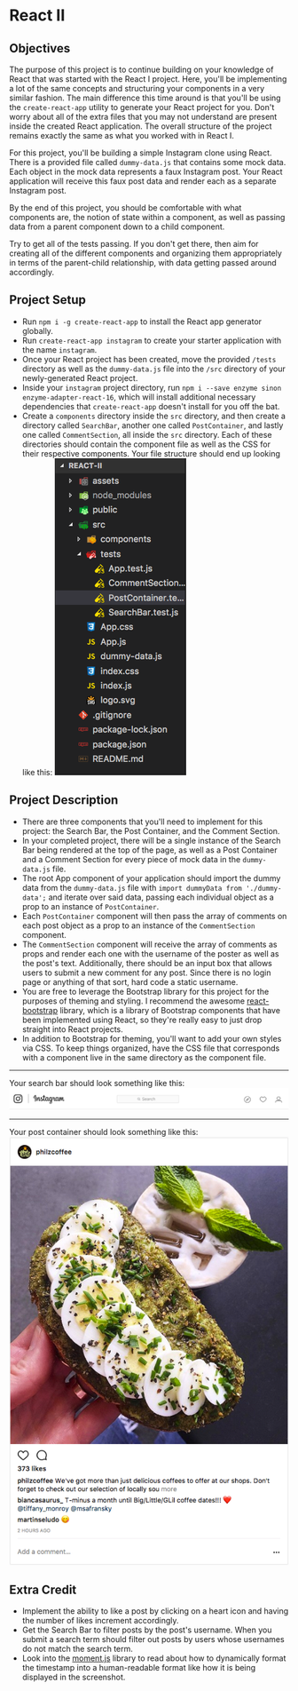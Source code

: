 # React II

## Objectives
The purpose of this project is to continue building on your knowledge of React that was started with the React I project. Here, you'll be implementing a lot of the same concepts and structuring your components in a very similar fashion. The main difference this time around is that you'll be using the `create-react-app` utility to generate your React project for you. Don't worry about all of the extra files that you may not understand are present inside the created React application. The overall structure of the project remains exactly the same as what you worked with in React I.

For this project, you'll be building a simple Instagram clone using React. There is a provided file called `dummy-data.js` that contains some mock data. Each object in the mock data represents a faux Instagram post. Your React application will receive this faux post data and render each as a separate Instagram post. 

By the end of this project, you should be comfortable with what components are, the notion of state within a component, as well as passing data from a parent component down to a child component. 

Try to get all of the tests passing. If you don't get there, then aim for creating all of the different components and organizing them appropriately in terms of the parent-child relationship, with data getting passed around accordingly. 

## Project Setup
  * Run `npm i -g create-react-app` to install the React app generator globally.
  * Run `create-react-app instagram` to create your starter application with the name `instagram`.
  * Once your React project has been created, move the provided `/tests` directory as well as the `dummy-data.js` file into the `/src` directory of your newly-generated React project.
  * Inside your `instagram` project directory, run `npm i --save enzyme sinon enzyme-adapter-react-16`, which will install additional necessary dependencies that `create-react-app` doesn't install for you off the bat.
  * Create a `components` directory inside the `src` directory, and then create a directory called `SearchBar`, another one called `PostContainer`, and lastly one called `CommentSection`, all inside the `src` directory. Each of these directories should contain the component file as well as the CSS for their respective components. Your file structure should end up looking like this:
  ![alt tag](/assets/folder_structure.png) 

## Project Description
  * There are three components that you'll need to implement for this project: the Search Bar, the Post Container, and the Comment Section.
  * In your completed project, there will be a single instance of the Search Bar being rendered at the top of the page, as well as a Post Container and a Comment Section for every piece of mock data in the `dummy-data.js` file. 
  * The root App component of your application should import the dummy data from the `dummy-data.js` file with `import dummyData from './dummy-data';` and iterate over said data, passing each individual object as a prop to an instance of `PostContainer`.
  * Each `PostContainer` component will then pass the array of comments on each post object as a prop to an instance of the `CommentSection` component. 
  * The `CommentSection` component will receive the array of comments as props and render each one with the username of the poster as well as the post's text. Additionally, there should be an input box that allows users to submit a new comment for any post. Since there is no login page or anything of that sort, hard code a static username.  
  * You are free to leverage the Bootstrap library for this project for the purposes of theming and styling. I recommend the awesome [react-bootstrap](https://react-bootstrap.github.io) library, which is a library of Bootstrap components that have been implemented using React, so they're really easy to just drop straight into React projects. 
  * In addition to Bootstrap for theming, you'll want to add your own styles via CSS. To keep things organized, have the CSS file that corresponds with a component live in the same directory as the component file. 

---

Your search bar should look something like this:
![alt tag](/assets/ig_search_bar.png)

---

Your post container should look something like this:
![alt tag](/assets/ig_post.png)

## Extra Credit
  * Implement the ability to like a post by clicking on a heart icon and having the number of likes increment accordingly. 
  * Get the Search Bar to filter posts by the post's username. When you submit a search term should filter out posts by users whose usernames do not match the search term. 
  * Look into the [moment.js](https://momentjs.com/) library to read about how to dynamically format the timestamp into a human-readable format like how it is being displayed in the screenshot. 
